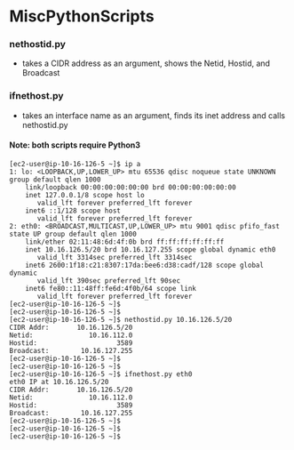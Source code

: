 # MiscPythonScripts

### nethostid.py 
- takes a CIDR address as an argument, shows the Netid, Hostid, and Broadcast

### ifnethost.py
- takes an interface name as an argument, finds its inet address and calls nethostid.py

#### Note: both scripts require **Python3**

```console
[ec2-user@ip-10-16-126-5 ~]$ ip a
1: lo: <LOOPBACK,UP,LOWER_UP> mtu 65536 qdisc noqueue state UNKNOWN group default qlen 1000
    link/loopback 00:00:00:00:00:00 brd 00:00:00:00:00:00
    inet 127.0.0.1/8 scope host lo
       valid_lft forever preferred_lft forever
    inet6 ::1/128 scope host 
       valid_lft forever preferred_lft forever
2: eth0: <BROADCAST,MULTICAST,UP,LOWER_UP> mtu 9001 qdisc pfifo_fast state UP group default qlen 1000
    link/ether 02:11:48:6d:4f:0b brd ff:ff:ff:ff:ff:ff
    inet 10.16.126.5/20 brd 10.16.127.255 scope global dynamic eth0
       valid_lft 3314sec preferred_lft 3314sec
    inet6 2600:1f18:c21:8307:17da:bee6:d38:cadf/128 scope global dynamic 
       valid_lft 390sec preferred_lft 90sec
    inet6 fe80::11:48ff:fe6d:4f0b/64 scope link 
       valid_lft forever preferred_lft forever
[ec2-user@ip-10-16-126-5 ~]$ 
[ec2-user@ip-10-16-126-5 ~]$ 
[ec2-user@ip-10-16-126-5 ~]$ nethostid.py 10.16.126.5/20
CIDR Addr:       10.16.126.5/20
Netid:              10.16.112.0
Hostid:                    3589
Broadcast:        10.16.127.255
[ec2-user@ip-10-16-126-5 ~]$ 
[ec2-user@ip-10-16-126-5 ~]$ 
[ec2-user@ip-10-16-126-5 ~]$ ifnethost.py eth0
eth0 IP at 10.16.126.5/20
CIDR Addr:       10.16.126.5/20
Netid:              10.16.112.0
Hostid:                    3589
Broadcast:        10.16.127.255
[ec2-user@ip-10-16-126-5 ~]$ 
[ec2-user@ip-10-16-126-5 ~]$ 
[ec2-user@ip-10-16-126-5 ~]$ 
```


